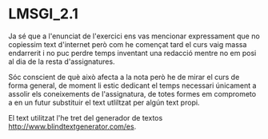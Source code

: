 # LMSGI_2.1

Ja sé que a l'enunciat de l'exercici ens vas mencionar expressament que no copiessim text d'internet però com he començat tard el curs vaig massa endarrerit i no puc perdre temps inventant una redacció mentre no em posi al dia de la resta d'assignatures.

Sóc conscient de què això afecta a la nota però he de mirar el curs de forma general, de moment li estic dedicant el temps necessari únicament a assolir els coneixements de l'assignatura, de totes formes em comprometo a en un futur substituir el text utliltzat per algún text propi.

El text utilitzat l'he tret del generador de textos http://www.blindtextgenerator.com/es.
